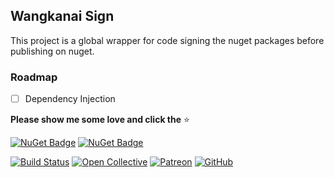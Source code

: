 ## Wangkanai Sign

This project is a global wrapper for code signing the nuget packages before publishing on nuget.

### Roadmap

- [ ] Dependency Injection

**Please show me some love and click the** :star:

[![NuGet Badge](https://buildstats.info/nuget/wangkanai.sendgrid)](https://www.nuget.org/packages/wangkanai.sendgrid)
[![NuGet Badge](https://buildstats.info/nuget/wangkanai.sendgrid?includePreReleases=true)](https://www.nuget.org/packages/wangkanai.sendgrid)

[![Build Status](https://dev.azure.com/wangkanai/GitHub/_apis/build/status/wangkanai?branchName=main)](https://dev.azure.com/wangkanai/GitHub/_build/latest?definitionId=20&branchName=main)
[![Open Collective](https://img.shields.io/badge/open%20collective-support%20me-3385FF.svg)](https://opencollective.com/wangkanai)
[![Patreon](https://img.shields.io/badge/patreon-support%20me-d9643a.svg)](https://www.patreon.com/wangkanai)
[![GitHub](https://img.shields.io/github/license/wangkanai/wangkanai)](https://github.com/wangkanai/wangkanai/blob/main/LICENSE)

